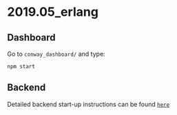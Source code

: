 # 2019.05_erlang

## Dashboard

Go to `conway_dashboard/` and type:
```
npm start
```

## Backend

Detailed backend start-up instructions can be found [`here`](https://github.com/lambdaacademy/2019.05_erlang/tree/master/backend)
